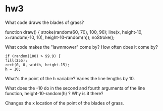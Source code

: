 # hw3

What code draws the blades of grass?

  function draw() {
  stroke(random(60, 70), 100, 90);
  line(x, height-10, x+random(-10, 10), height-10-random(h));
  noStroke();
  
What code makes the "lawnmower" come by? How often does it come by?

    if (random(100) > 99.9) {
    fill(255);
    rect(0, 0, width, height-15);
    h = 10;
    
What's the point of the h variable?
  Varies the line lengths by 10.
  
What does the -10 do in the second and fourth arguments of the line function, height-10-random(h) ? Why is it there?

  Changes the x location of the point of the blades of grass.
